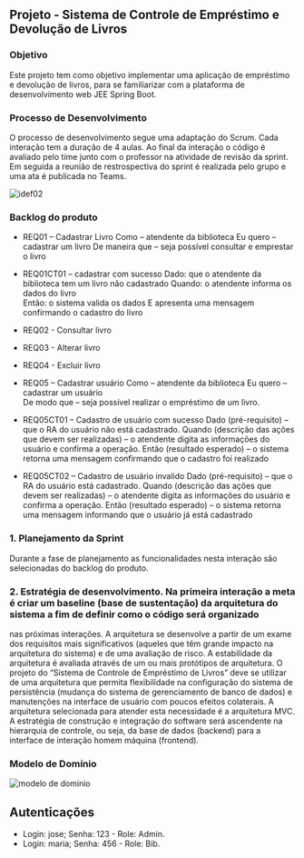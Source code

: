## Projeto - Sistema de Controle de Empréstimo e Devolução de Livros 
### Objetivo 
Este projeto tem como objetivo implementar uma aplicação de empréstimo e devolução de livros, para se familiarizar com a plataforma de desenvolvimento web JEE Spring Boot. 
### Processo de Desenvolvimento 
O processo de desenvolvimento segue uma adaptação do Scrum. Cada interação tem a duração de 4 aulas. Ao final da interação o código é avaliado pelo time junto com o professor na 
atividade de revisão da sprint. Em seguida a reunião de restrospectiva do sprint é realizada pelo grupo e uma ata é publicada no Teams.  

![idef02](https://user-images.githubusercontent.com/14267502/84417700-6a2a2580-abec-11ea-8b39-d20213a4f15d.png) 
### Backlog do produto 
- REQ01 – Cadastrar Livro 
Como – atendente da biblioteca 
Eu quero – cadastrar um livro 
De maneira que – seja possível consultar e emprestar o livro 

- REQ01CT01 – cadastrar com sucesso 
Dado: que o atendente da biblioteca tem um livro não cadastrado 
Quando: o atendente informa os dados do livro   
Então: o sistema valida os dados E apresenta uma mensagem confirmando o cadastro do livro 
- REQ02 - Consultar livro 
- REQ03 - Alterar livro 
- REQ04 - Excluir livro 

- REQ05 – Cadastrar usuário 
Como – atendente da biblioteca 
Eu quero – cadastrar um usuário  
De modo que – seja possível realizar o empréstimo de um livro. 

- REQ05CT01 – Cadastro de usuário com sucesso 
Dado (pré-requisito) – que o RA do usuário não está cadastrado. 
Quando (descrição das ações que devem ser realizadas) – o atendente digita as informações do usuário e confirma a operação. 
Então (resultado esperado) – o sistema retorna uma mensagem confirmando que o cadastro foi realizado 

- REQ05CT02 – Cadastro de usuário invalido 
Dado (pré-requisito) – que o RA do usuário está cadastrado. 
Quando (descrição das ações que devem ser realizadas) – o atendente digita as informações do usuário e confirma a operação. 
Então (resultado esperado) – o sistema retorna uma mensagem informando que o usuário já está cadastrado 
### 1. Planejamento da Sprint 
Durante a fase de planejamento as funcionalidades nesta interação são selecionadas do backlog do produto.  

### 2. Estratégia de desenvolvimento. Na primeira interação a meta é criar um baseline (base de sustentação) da arquitetura do sistema a fim de definir como o código será organizado
nas próximas interações. A arquitetura se desenvolve a partir de um exame dos requisitos mais significativos (aqueles que têm grande impacto na arquitetura do sistema) e de uma 
avaliação de risco. A estabilidade da arquitetura é avaliada através de um ou mais protótipos de arquitetura. O projeto do “Sistema de Controle de Empréstimo de Livros” deve se 
utilizar de uma arquitetura que permita flexibilidade na configuração do sistema de persistência (mudança do sistema de gerenciamento de banco de dados) e manutenções na interface 
de usuário com poucos efeitos colaterais. A arquitetura selecionada para atender esta necessidade é a arquitetura MVC.  A estratégia de construção e integração do software será 
ascendente na hierarquia de controle, ou seja, da base de dados (backend) para a interface de interação homem máquina (frontend). 
### Modelo de Domínio 
![modelo de dominio](https://user-images.githubusercontent.com/14267502/84425324-bd55a580-abf7-11ea-99c7-f427b80fb7cc.png)

## Autenticações
- Login: jose; Senha: 123 - Role: Admin.
- Login: maria; Senha: 456 - Role: Bib.
